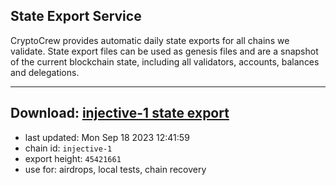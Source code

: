 ## State Export Service
CryptoCrew provides automatic daily state exports for all chains we validate. State export files can be used as genesis files and are a snapshot of the current blockchain state, including all validators, accounts, balances and delegations.

---
**Download: [injective-1 state export](https://dl.ccvalidators.com/SERVICE/injective/injective-1_export_45421661.json)**
---

- last updated: Mon Sep 18 2023 12:41:59
- chain id: `injective-1`
- export height: `45421661`
- use for: airdrops, local tests, chain recovery
